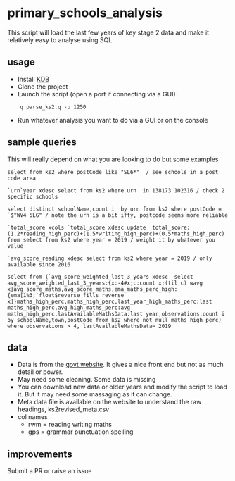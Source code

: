 # primary_schools_analysis

This script will load the last few years of key stage 2 data and make it relatively easy to analyse using SQL

## usage

 * Install [KDB](https://kx.com/download/)
 * Clone the project
 * Launch the script (open a port if connecting via a GUI)
```
    q parse_ks2.q -p 1250
```
 * Run whatever analysis you want to do via a GUI or on the console

## sample queries
This will really depend on what you are looking to do but some examples

```
select from ks2 where postCode like "SL6*"  / see schools in a post code area

`urn`year xdesc select from ks2 where urn  in 138173 102316 / check 2 specific schools

select distinct schoolName,count i  by urn from ks2 where postCode = `$"WV4 5LG" / note the urn is a bit iffy, postcode seems more reliable

`total_score xcols `total_score xdesc update  total_score:(1.2*reading_high_perc)+(1.5*writing_high_perc)+(0.5*maths_high_perc) from select from ks2 where year = 2019 / weight it by whatever you value

`avg_score_reading xdesc select from ks2 where year = 2019 / only available since 2016

select from (`avg_score_weighted_last_3_years xdesc  select avg_score_weighted_last_3_years:{x:-4#x;c:count x;(til c) wavg x}avg_score_maths,avg_score_maths,ema_maths_perc_high:{ema[1%3;`float$reverse fills reverse x]}maths_high_perc,maths_high_perc,last_year_high_maths_perc:last maths_high_perc,avg_high_maths_perc:avg maths_high_perc,lastAvailableMathsData:last year,observations:count i by schoolName,town,postCode from ks2 where not null maths_high_perc) where observations > 4, lastAvailableMathsData= 2019 
```
## data

 * Data is from the [govt website](https://www.compare-school-performance.service.gov.uk/download-data?currentstep=datatypes&regiontype=all&la=0&downloadYear=2017-2018&datatypes=ks2). It gives a nice front end but not as much detail or power.
 * May need some cleaning. Some data is missing
 * You can download new data or older years and modify the script to load it. But it may need some massaging as it can change.
 * Meta data file is available on the website to understand the raw headings, ks2revised_meta.csv
 * col names
    * rwm = reading writing maths
    * gps = grammar punctuation spelling

## improvements
Submit a PR or raise an issue
